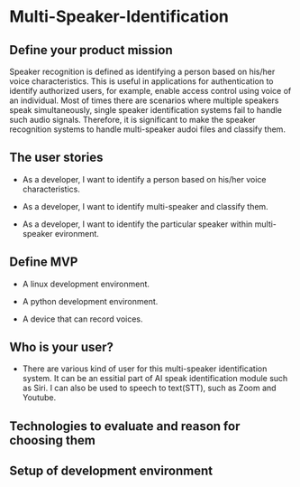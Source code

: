 # Multi-Speaker-Identification

## Define your product mission

  Speaker recognition is defined as identifying a person based on his/her voice characteristics. This is useful in applications for authentication to identify authorized users, for example, enable access control using voice of an individual. Most of times there are scenarios where multiple speakers speak simultaneously, single speaker identification systems fail to handle such audio signals. Therefore, it is significant to make the speaker recognition systems to handle multi-speaker audoi files and classify them.

## The user stories

* As a developer, I want to identify a person based on his/her voice characteristics.

* As a developer, I want to identify multi-speaker and classify them.

* As a developer, I want to identify the particular speaker within multi-speaker evironment.

## Define MVP 

* A linux development environment.

* A python development environment.

* A device that can record voices. 


## Who is your user?

* There are various kind of user for this multi-speaker identification system. It can be an essitial part of AI speak identification module such as Siri. I can also be used to speech to text(STT), such as Zoom  and Youtube. 

## Technologies to evaluate and reason for choosing them

## Setup of development environment

